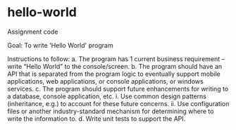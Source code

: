 # hello-world
Assignment code

Goal: To write 'Hello World' program

Instructions to follow:
a.	The program has 1 current business requirement – write “Hello World” to the console/screen. 
b.	The program should have an API that is separated from the program logic to eventually support mobile applications, web applications, or console applications, or windows services. 
c.	The program should support future enhancements for writing to a database, console application, etc. 
i.	Use common design patterns (inheritance, e.g.) to account for these future concerns. 
ii.	Use configuration files or another industry-standard mechanism for determining where to write the information to. 
d.  Write unit tests to support the API.

